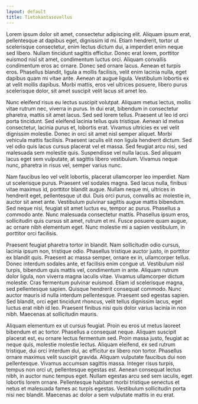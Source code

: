 ```yaml
---
layout: default
title: Tietokantasovellus
---
```




Lorem ipsum dolor sit amet, consectetur adipiscing elit. Aliquam ipsum erat, pellentesque at dapibus eget, dignissim id mi. Etiam hendrerit, tortor ut scelerisque consectetur, enim lectus dictum dui, a imperdiet enim neque sed libero. Nullam tincidunt sagittis efficitur. Donec erat lorem, porttitor euismod nisl sit amet, condimentum luctus orci. Aliquam convallis condimentum eros ac ornare. Donec sed ornare lacus. Aenean et turpis eros. Phasellus blandit, ligula a mollis facilisis, velit enim lacinia nulla, eget dapibus quam mi vitae ante. Aenean at augue ligula. Vestibulum lobortis ex at velit mollis dapibus. Morbi mattis, eros vel ultrices posuere, libero purus scelerisque dolor, sit amet suscipit velit lacus sit amet leo.

Nunc eleifend risus eu lectus suscipit volutpat. Aliquam metus lectus, mollis vitae rutrum nec, viverra in purus. In dui erat, bibendum in consectetur pharetra, mattis sit amet lacus. Sed sed lorem tellus. Praesent ut leo id orci porta tincidunt. Sed eleifend lacinia tellus quis tristique. Aenean id metus consectetur, lacinia purus et, lobortis erat. Vivamus ultricies ex vel velit dignissim molestie. Donec in orci sit amet nisl semper aliquet. Morbi vehicula mattis facilisis. Praesent iaculis elit non ligula hendrerit dictum. Sed vel odio quis lacus cursus placerat vel et massa. Sed feugiat arcu nisi, sed malesuada sem molestie quis. Suspendisse vel nulla lacus. Sed aliquam lacus eget sem vulputate, at sagittis libero vestibulum. Vivamus neque nunc, pharetra in risus vel, semper varius nunc.

Nam faucibus leo vel velit lobortis, placerat ullamcorper leo imperdiet. Nam ut scelerisque purus. Praesent vel sodales magna. Sed lacus nulla, finibus vitae maximus id, porttitor blandit augue. Nullam neque mi, ultrices in hendrerit eget, pellentesque ut dui. Duis orci purus, convallis ac molestie in, auctor sit amet ante. Vestibulum pulvinar sagittis augue mattis bibendum. Sed neque nisi, feugiat sit amet luctus eu, tempor ac purus. Phasellus a commodo ante. Nunc malesuada consectetur mattis. Phasellus ipsum eros, sollicitudin quis cursus sit amet, rutrum et mi. Fusce posuere quam augue, ac ornare nibh elementum eget. Nunc molestie mi a sapien vestibulum, in porttitor orci facilisis.

Praesent feugiat pharetra tortor in blandit. Nam sollicitudin odio cursus, lacinia ipsum non, tristique odio. Phasellus tristique auctor justo, in porttitor ex blandit quis. Praesent ac massa semper, ornare ex in, ullamcorper tellus. Donec interdum sodales ante, et facilisis enim congue ut. Vestibulum nisl turpis, bibendum quis mattis vel, condimentum in ante. Aliquam rutrum dolor ligula, non viverra magna iaculis vitae. Vivamus ullamcorper dictum molestie. Cras fermentum pulvinar euismod. Etiam id scelerisque magna, sed pellentesque sapien. Quisque hendrerit consequat commodo. Nunc auctor mauris id nulla interdum pellentesque. Praesent sed egestas sapien. Sed blandit, orci eget tincidunt rhoncus, velit tellus dignissim lacus, eget luctus erat nibh id leo. Praesent finibus nisi quis dolor varius lacinia in non nibh. Maecenas at sollicitudin mauris.

Aliquam elementum ex ut cursus feugiat. Proin eu eros ut metus laoreet bibendum et ac tortor. Phasellus a consequat neque. Aliquam suscipit placerat est, eu ornare lectus fermentum sed. Proin massa justo, feugiat ac neque quis, molestie molestie lectus. Aliquam eleifend, ex sed rutrum tristique, dui orci interdum dui, ac efficitur ex libero non tortor. Phasellus ornare maximus velit suscipit gravida. Aliquam vulputate faucibus dui non pellentesque. Vivamus accumsan sagittis massa. Integer risus turpis, tempus non orci ut, pellentesque egestas est. Aenean consequat lectus nibh, in auctor nunc tempus eget. Nullam egestas arcu sed sem iaculis, eget lobortis lorem ornare. Pellentesque habitant morbi tristique senectus et netus et malesuada fames ac turpis egestas. Vestibulum sollicitudin porta nisi nec blandit. Maecenas ac dolor a sem vulputate mattis in eu erat. 
